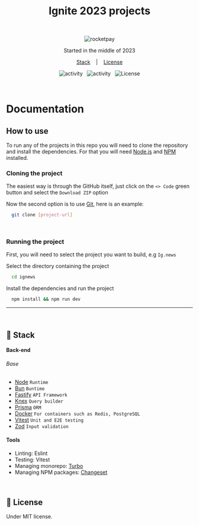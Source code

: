 <h1 align="center"> Ignite 2023 projects </h1>

<br>

<p align="center">
  <img alt="rocketpay" src="https://app.rocketseat.com.br/_next/image?url=https%3A%2F%2Fxesque.rocketseat.dev%2Fplatform%2F1654111084401.svg&w=96&q=75" />
</p>

<p align="center">
  Started in the middle of 2023
</p>

<p align="center">
  <a href="#-stack">Stack</a> &nbsp;&nbsp;&nbsp;|&nbsp;&nbsp;&nbsp;
  <a href="#memo-license">License</a>
</p>

<p align="center">
  <img alt="activity" src="https://img.shields.io/github/last-commit/Nyyu/ignite-rocketseat?labelColor=121214&color=%2349AA26" />
  &nbsp;
  <img alt="activity" src="https://img.shields.io/github/commit-activity/w/Nyyu/ignite-rocketseat?labelColor=121214&color=%2349AA26" />
  &nbsp;
  <img alt="License" src="https://img.shields.io/static/v1?label=license&message=MIT&color=49AA26&labelColor=121214" />
</p>

<br/>

# Documentation

## How to use

To run any of the projects in this repo you will need to clone the repository and install the dependencies. For that you will need [Node.js](https://nodejs.org/en/) and [NPM](https://www.npmjs.com/) installed.

### Cloning the project

The easiest way is through the GitHub itself, just click on the `<> Code` green button and select the `Download ZIP` option

Now the second option is to use [Git](https://git-scm.com/), here is an example:

```bash
  git clone [project-url]
```

<br/>

### Running the project

First, you will need to select the project you want to build, e.g `Ig.news`

Select the directory containing the project

```bash
  cd ignews
```

Install the dependencies and run the project

```bash
  npm install && npm run dev
```

---

<br/>

## 🚀 Stack

#### Back-end

###### Base

- [Node](https://nodejs.org/) `Runtime`
- [Bun](https://bun.sh/) `Buntime`
- [Fastify](https://fastify.io/) `API Framework`
- [Knex](https://knexjs.org/) `Query builder`
- [Prisma](https://www.prisma.io/) `ORM`
- [Docker](https://www.docker.com/) `For containers such as Redis, PostgreSQL`
- [Vitest](https://vitest.dev/) `Unit and E2E testing`
- [Zod](https://zod.dev/) `Input validation`

#### Tools

- Linting: Eslint
- Testing: Vitest
- Managing monorepo: [Turbo](https://turbo.build/)
- Managing NPM packages: [Changeset](https://github.com/changesets/changesets)

<br />

## :memo: License

Under MIT license.

<br>
